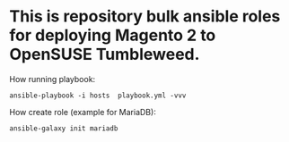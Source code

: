 # This is repository bulk ansible roles for deploying Magento 2 to OpenSUSE Tumbleweed.

How running playbook:

`ansible-playbook -i hosts  playbook.yml -vvv`

How create role (example for MariaDB):

`ansible-galaxy init mariadb`
